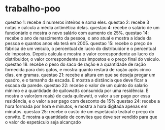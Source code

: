 # trabalho-poo
questao 1: recebe 4 numeros inteiros e soma eles.
questao 2: recebe 3 notas e calcula a média aritimética delas.
questao 4: recebe o salário de um funcionário e mostra o novo salário com aumento de 25%.
questao 14: recebe o ano de nascimento da pessoa, o  ano atual e mostra a idade da pessoa e quantos anos ela terá em 2005.
questao 15: recebe o preço de fábrica de um veículo, o percentual de lucro do distribuidor e o percentual de impostos. Depois calcula e mostra o valor 
correspondente ao lucro do distribuidor, o valor correspondente aos impostos e o preço final do veículo.
questao 18: recebe o peso do saco de ração e a quantidade de ração fornecida para dois gatos, e mostra quanto restará de ração após cinco dias, em gramas.
questao 21: recebe a altura em que se deseja pregar um quadro, e o tamanho da escada. E mostra a distância que deve ficar a escada da parede.
questao 22: recebe o valor de  um quinto do salario mínimo e a quantidade de quilowatts consumida por uma residência. E mostra o valor(em reais) de cada quilowatt,
o valor a ser pago por essa residência, e o valor a ser pago com desconto de 15%
questao 24: recebe a hora formada por hora e minutos, e mostra a hora digitada apenas em minutos.
questao 25: recebe o custo de um espetáculo teatral e preço do convite. E mostra a quantidade de convites que deve ser vendido para que o valor do espetáculo
seja alcançado
